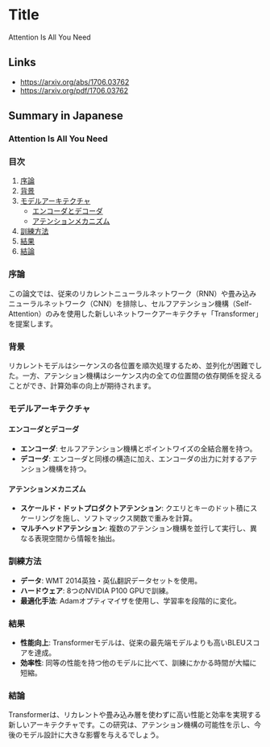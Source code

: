 # Title
Attention Is All You Need

## Links
- https://arxiv.org/abs/1706.03762
- https://arxiv.org/pdf/1706.03762

## Summary in Japanese
### Attention Is All You Need

### 目次
1. [序論](#序論)
2. [背景](#背景)
3. [モデルアーキテクチャ](#モデルアーキテクチャ)
   - [エンコーダとデコーダ](#エンコーダとデコーダ)
   - [アテンションメカニズム](#アテンションメカニズム)
4. [訓練方法](#訓練方法)
5. [結果](#結果)
6. [結論](#結論)

### 序論
この論文では、従来のリカレントニューラルネットワーク（RNN）や畳み込みニューラルネットワーク（CNN）を排除し、セルフアテンション機構（Self-Attention）のみを使用した新しいネットワークアーキテクチャ「Transformer」を提案します。

### 背景
リカレントモデルはシーケンスの各位置を順次処理するため、並列化が困難でした。一方、アテンション機構はシーケンス内の全ての位置間の依存関係を捉えることができ、計算効率の向上が期待されます。

### モデルアーキテクチャ
#### エンコーダとデコーダ
- **エンコーダ**: セルフアテンション機構とポイントワイズの全結合層を持つ。
- **デコーダ**: エンコーダと同様の構造に加え、エンコーダの出力に対するアテンション機構を持つ。

#### アテンションメカニズム
- **スケールド・ドットプロダクトアテンション**: クエリとキーのドット積にスケーリングを施し、ソフトマックス関数で重みを計算。
- **マルチヘッドアテンション**: 複数のアテンション機構を並行して実行し、異なる表現空間から情報を抽出。

### 訓練方法
- **データ**: WMT 2014英独・英仏翻訳データセットを使用。
- **ハードウェア**: 8つのNVIDIA P100 GPUで訓練。
- **最適化手法**: Adamオプティマイザを使用し、学習率を段階的に変化。

### 結果
- **性能向上**: Transformerモデルは、従来の最先端モデルよりも高いBLEUスコアを達成。
- **効率性**: 同等の性能を持つ他のモデルに比べて、訓練にかかる時間が大幅に短縮。

### 結論
Transformerは、リカレントや畳み込み層を使わずに高い性能と効率を実現する新しいアーキテクチャです。この研究は、アテンション機構の可能性を示し、今後のモデル設計に大きな影響を与えるでしょう。
